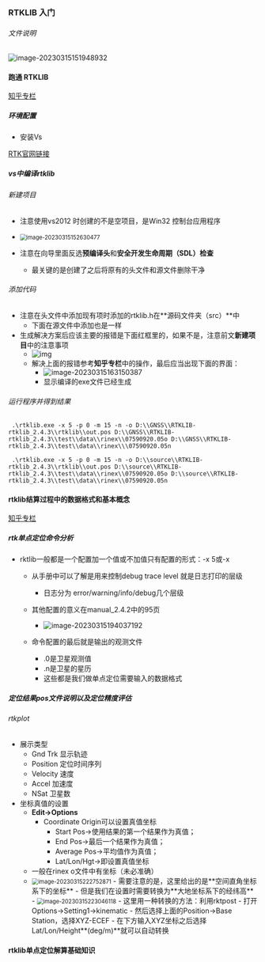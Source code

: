 ### RTKLIB 入门

###### 文件说明

![image-20230315151948932](https://raw.githubusercontent.com/zhaopy20/pictures/main/img/202303151519072.png)

#### 跑通 RTKLIB

[知乎专栏](https://zhuanlan.zhihu.com/p/528855325)

##### 环境配置

- 安装Vs

[RTK官网链接](https://www.rtklib.com/)

##### vs中编译rtklib

###### 新建项目

- 注意使用vs2012 时创建的不是空项目，是Win32 控制台应用程序
- <img src="https://raw.githubusercontent.com/zhaopy20/pictures/main/img/202303151526591.png" alt="image-20230315152630477" style="zoom: 80%;" />

- 注意在向导里面反选**预编译头**和**安全开发生命周期（SDL）检查**
  - 最关键的是创建了之后将原有的头文件和源文件删除干净

###### 添加代码

- 注意在头文件中添加现有项时添加的rtklib.h在**源码文件夹（src）**中
  - 下面在源文件中添加也是一样
- 生成解决方案后应该主要的报错是下面红框里的，如果不是，注意前文**新建项目**中的注意事项
  - ![img](https://raw.githubusercontent.com/zhaopy20/pictures/main/img/202303151626957.webp)
  - 解决上面的报错参考**知乎专栏**中的操作，最后应当出现下面的界面：
    - ![image-20230315163150387](https://raw.githubusercontent.com/zhaopy20/pictures/main/img/202303151631436.png)
    - 显示编译的exe文件已经生成

###### 运行程序并得到结果

~~~text
 .\rtklib.exe -x 5 -p 0 -m 15 -n -o D:\\GNSS\\RTKLIB-rtklib_2.4.3\\rtklib\\out.pos D:\\GNSS\\RTKLIB-rtklib_2.4.3\\test\\data\\rinex\\07590920.05o D:\\GNSS\\RTKLIB-rtklib_2.4.3\\test\\data\\rinex\\\07590920.05n
~~~

```text
 .\rtklib.exe -x 5 -p 0 -m 15 -n -o D:\\source\\RTKLIB-rtklib_2.4.3\\rtklib\\out.pos D:\\source\\RTKLIB-rtklib_2.4.3\\test\\data\\rinex\\07590920.05o D:\\source\\RTKLIB-rtklib_2.4.3\\test\\data\\rinex\\07590920.05n
```

#### rtklib结算过程中的数据格式和基本概念

[知乎专栏](https://zhuanlan.zhihu.com/p/529856328)

##### rtk单点定位命令分析

- rktlib一般都是一个配置加一个值或不加值只有配置的形式：-x 5或-x

  - 从手册中可以了解是用来控制debug trace level 就是日志打印的层级
    - 日志分为 error/warning/info/debug几个层级
  - 其他配置的意义在manual_2.4.2中的95页
    - ![image-20230315194037192](https://raw.githubusercontent.com/zhaopy20/pictures/main/img/202303151940710.png)

  - 命令配置的最后就是输出的观测文件
    - .0是卫星观测值
    - .n是卫星的星历
    - 这些都是我们做单点定位需要输入的数据格式

##### 定位结果pos文件说明以及定位精度评估

###### rtkplot

- 展示类型
  - Gnd Trk 显示轨迹
  - Position 定位时间序列
  - Velocity 速度
  - Accel 加速度
  - NSat 卫星数
- 坐标真值的设置
  - **Edit->Options**
    - Coordinate Origin可以设置真值坐标
      - Start Pos->使用结果的第一个结果作为真值；
      - End Pos->最后一个结果作为真值；
      - Average Pos->平均值作为真值；
      - Lat/Lon/Hgt->即设置真值坐标
  - 一般在rinex o文件中有坐标（未必准确）
  - <img src="https://raw.githubusercontent.com/zhaopy20/pictures/main/img/202303152227095.png" alt="image-20230315222752871" style="zoom:80%;" />
    - 需要注意的是，这里给出的是**空间直角坐标系下的坐标**
    - 但是我们在设置时需要转换为**大地坐标系下的经纬高**
    - <img src="https://raw.githubusercontent.com/zhaopy20/pictures/main/img/202303152230157.png" alt="image-20230315223046118" style="zoom:80%;" />
    - 这里用一种转换的方法：利用rktpost
      - 打开Options->Setting1->kinematic
      - 然后选择上面的Position->Base Station，选择XYZ-ECEF
      - 在下方输入XYZ坐标之后选择Lat/Lon/Height**(deg/m)**就可以自动转换

#### rtklib单点定位解算基础知识




